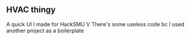## HVAC thingy
A quick UI I made for HackSMU V
There's some useless code bc I used another project as a boilerplate